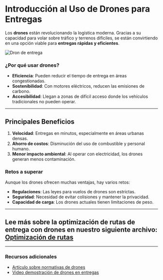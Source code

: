 # Introducción al Uso de Drones para Entregas

Los **drones** están revolucionando la logística moderna. Gracias a su capacidad para volar sobre tráfico y terrenos difíciles, se están convirtiendo en una opción viable para **entregas rápidas y eficientes**.

![Dron de entrega](https://i.ytimg.com/vi/mzhvR4wm__M/maxresdefault.jpg)

### ¿Por qué usar drones?

- **Eficiencia**: Pueden reducir el tiempo de entrega en áreas congestionadas.
- **Sostenibilidad**: Con motores eléctricos, reducen las emisiones de carbono.
- **Accesibilidad**: Llegan a zonas de difícil acceso donde los vehículos tradicionales no pueden operar.

---

## Principales Beneficios

1. **Velocidad**: Entregas en minutos, especialmente en áreas urbanas densas.
2. **Ahorro de costos**: Disminución del uso de combustible y personal humano.
3. **Menor impacto ambiental**: Al operar con electricidad, los drones generan menos contaminación.

### Retos a superar

Aunque los drones ofrecen muchas ventajas, hay varios retos:

- **Regulaciones**: Las leyes para vuelos de drones son estrictas.
- **Seguridad**: Necesidad de evitar colisiones y mantener la privacidad.
- **Capacidad de carga**: Los drones actuales tienen limitaciones de peso.

---

## Lee más sobre la **optimización de rutas de entrega con drones** en nuestro siguiente archivo: [Optimización de rutas](optimizacion_rutas.md)

---

### Recursos adicionales

- [Artículo sobre normativas de drones](https://www.oneair.es/normativa-drones-espana-aesa/)
- [Video demostración de drones en entregas](https://www.youtube.com/watch?v=5tDaQp1RXko)

